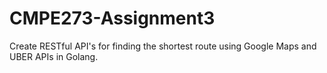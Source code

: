 # CMPE273-Assignment3
Create RESTful API's for finding the shortest route using Google Maps and UBER APIs in Golang.
